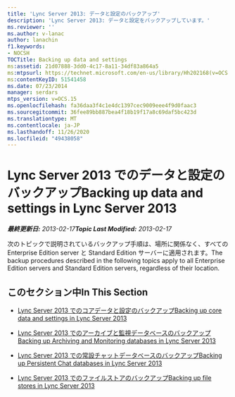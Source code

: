 ```yaml
---
title: 'Lync Server 2013: データと設定のバックアップ'
description: 'Lync Server 2013: データと設定をバックアップしています。'
ms.reviewer: ''
ms.author: v-lanac
author: lanachin
f1.keywords:
- NOCSH
TOCTitle: Backing up data and settings
ms:assetid: 21d07888-3dd0-4c17-8a11-34df83a864a5
ms:mtpsurl: https://technet.microsoft.com/en-us/library/Hh202168(v=OCS.15)
ms:contentKeyID: 51541458
ms.date: 07/23/2014
manager: serdars
mtps_version: v=OCS.15
ms.openlocfilehash: fa36daa3f4c1e4dc1397cec9009eee4f9d0faac3
ms.sourcegitcommit: 36fee89bb887bea4f18b19f17a8c69daf5bc423d
ms.translationtype: MT
ms.contentlocale: ja-JP
ms.lasthandoff: 11/26/2020
ms.locfileid: "49438058"
---
```

# <a name="backing-up-data-and-settings-in-lync-server-2013"></a><span data-ttu-id="16f29-103">Lync Server 2013 でのデータと設定のバックアップ</span><span class="sxs-lookup"><span data-stu-id="16f29-103">Backing up data and settings in Lync Server 2013</span></span>

<div data-xmlns="http://www.w3.org/1999/xhtml">

<div class="topic" data-xmlns="http://www.w3.org/1999/xhtml" data-msxsl="urn:schemas-microsoft-com:xslt" data-cs="https://msdn.microsoft.com/">

<div data-asp="https://msdn2.microsoft.com/asp">



</div>

<div id="mainSection">

<div id="mainBody"><span data-ttu-id="16f29-104">

<span> </span></span><span class="sxs-lookup"><span data-stu-id="16f29-104">

<span> </span></span></span>

<span data-ttu-id="16f29-105">_**最終更新日:** 2013-02-17_</span><span class="sxs-lookup"><span data-stu-id="16f29-105">_**Topic Last Modified:** 2013-02-17_</span></span>

<span data-ttu-id="16f29-106">次のトピックで説明されているバックアップ手順は、場所に関係なく、すべての Enterprise Edition server と Standard Edition サーバーに適用されます。</span><span class="sxs-lookup"><span data-stu-id="16f29-106">The backup procedures described in the following topics apply to all Enterprise Edition servers and Standard Edition servers, regardless of their location.</span></span>

<div>

## <a name="in-this-section"></a><span data-ttu-id="16f29-107">このセクション中</span><span class="sxs-lookup"><span data-stu-id="16f29-107">In This Section</span></span>

  - [<span data-ttu-id="16f29-108">Lync Server 2013 でのコアデータと設定のバックアップ</span><span class="sxs-lookup"><span data-stu-id="16f29-108">Backing up core data and settings in Lync Server 2013</span></span>](lync-server-2013-backing-up-core-data-and-settings.md)

  - [<span data-ttu-id="16f29-109">Lync Server 2013 でのアーカイブと監視データベースのバックアップ</span><span class="sxs-lookup"><span data-stu-id="16f29-109">Backing up Archiving and Monitoring databases in Lync Server 2013</span></span>](lync-server-2013-backing-up-archiving-and-monitoring-databases.md)

  - [<span data-ttu-id="16f29-110">Lync Server 2013 での常設チャットデータベースのバックアップ</span><span class="sxs-lookup"><span data-stu-id="16f29-110">Backing up Persistent Chat databases in Lync Server 2013</span></span>](lync-server-2013-backing-up-persistent-chat-databases.md)

  - [<span data-ttu-id="16f29-111">Lync Server 2013 でのファイルストアのバックアップ</span><span class="sxs-lookup"><span data-stu-id="16f29-111">Backing up file stores in Lync Server 2013</span></span>](lync-server-2013-backing-up-file-stores.md)

<span data-ttu-id="16f29-112"></div>

</div>

<span> </span>

</div>

</div>

</span><span class="sxs-lookup"><span data-stu-id="16f29-112"></div>

</div>

<span> </span>

</div>

</div>

</span></span></div>

